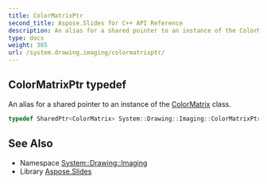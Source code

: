 ```yaml
---
title: ColorMatrixPtr
second_title: Aspose.Slides for C++ API Reference
description: An alias for a shared pointer to an instance of the ColorMatrix class.
type: docs
weight: 365
url: /system.drawing.imaging/colormatrixptr/
---
```

## ColorMatrixPtr typedef


An alias for a shared pointer to an instance of the [ColorMatrix](../colormatrix/) class.

```cpp
typedef SharedPtr<ColorMatrix> System::Drawing::Imaging::ColorMatrixPtr
```

## See Also

* Namespace [System::Drawing::Imaging](../)
* Library [Aspose.Slides](../../)